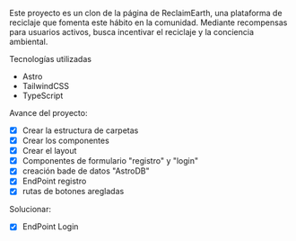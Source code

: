 Este proyecto es un clon de la página de ReclaimEarth,
una plataforma de reciclaje que fomenta este hábito en la comunidad.
Mediante recompensas para usuarios activos, busca incentivar el reciclaje y
la conciencia ambiental.

Tecnologías utilizadas

- Astro
- TailwindCSS
- TypeScript

Avance del proyecto:

- [x] Crear la estructura de carpetas
- [x] Crear los componentes
- [x] Crear el layout
- [x] Componentes de formulario "registro" y "login"
- [x] creación bade de datos "AstroDB"
- [x] EndPoint registro
- [x] rutas de botones aregladas

Solucionar:

- [x] EndPoint Login
